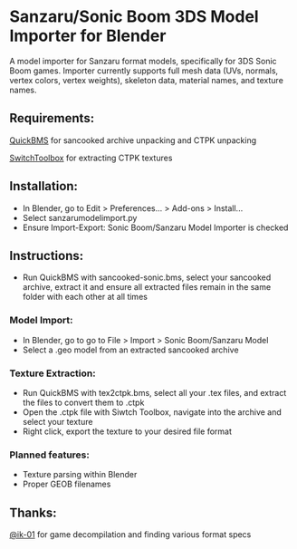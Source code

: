 # Sanzaru/Sonic Boom 3DS Model Importer for Blender

A model importer for Sanzaru format models, specifically for 3DS Sonic Boom games. Importer currently supports full mesh data (UVs, normals, vertex colors, vertex weights), skeleton data, material names, and texture names. 


## Requirements:
[QuickBMS](https://aluigi.altervista.org/quickbms.htm) for sancooked archive unpacking and CTPK unpacking

[SwitchToolbox](https://github.com/KillzXGaming/Switch-Toolbox/releases) for extracting CTPK textures

## Installation:
- In Blender, go to Edit > Preferences... > Add-ons > Install... 
- Select sanzarumodelimport.py
- Ensure Import-Export: Sonic Boom/Sanzaru Model Importer is checked

## Instructions:
- Run QuickBMS with sancooked-sonic.bms, select your sancooked archive, extract it and ensure all extracted files remain in the same folder with each other at all times

### Model Import:
- In Blender, go to go to File > Import > Sonic Boom/Sanzaru Model
- Select a .geo model from an extracted sancooked archive

### Texture Extraction:
- Run QuickBMS with tex2ctpk.bms, select all your .tex files, and extract the files to convert them to .ctpk
- Open the .ctpk file with Siwtch Toolbox, navigate into the archive and select your texture
- Right click, export the texture to your desired file format

### Planned features:
- Texture parsing within Blender
- Proper GEOB filenames


## Thanks:
[@ik-01](https://github.com/ik-01) for game decompilation and finding various format specs 
